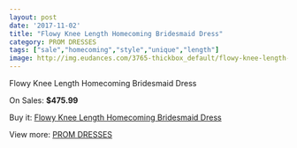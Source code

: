 ```yaml
---
layout: post
date: '2017-11-02'
title: "Flowy Knee Length Homecoming Bridesmaid Dress"
category: PROM DRESSES
tags: ["sale","homecoming","style","unique","length"]
image: http://img.eudances.com/3765-thickbox_default/flowy-knee-length-homecoming-bridesmaid-dress.jpg
---
```

Flowy Knee Length Homecoming Bridesmaid Dress

On Sales: **$475.99**
<a href="https://www.eudances.com/en/prom-dresses/1254-flowy-knee-length-homecoming-bridesmaid-dress.html"><amp-img layout="responsive" width="600" height="600" src="//img.eudances.com/3765-thickbox_default/flowy-knee-length-homecoming-bridesmaid-dress.jpg" alt="Flowy Knee Length Homecoming Bridesmaid Dress 0" /></a>

Buy it: [Flowy Knee Length Homecoming Bridesmaid Dress](https://www.eudances.com/en/prom-dresses/1254-flowy-knee-length-homecoming-bridesmaid-dress.html "Flowy Knee Length Homecoming Bridesmaid Dress")

View more: [PROM DRESSES](https://www.eudances.com/en/13-prom-dresses "PROM DRESSES")